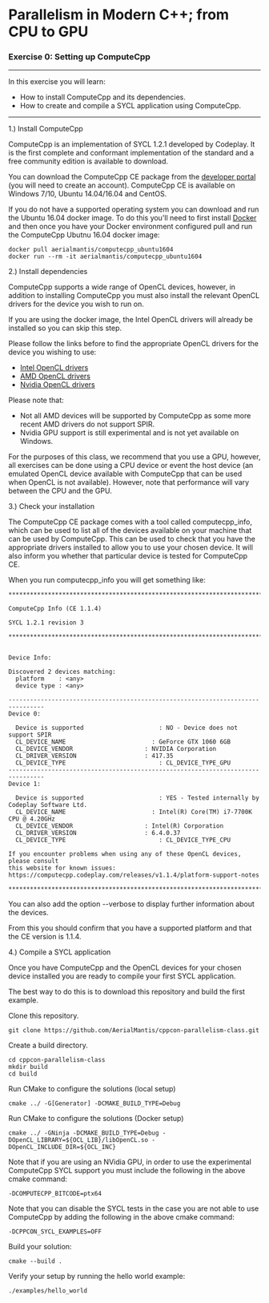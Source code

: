 # Parallelism in Modern C++; from CPU to GPU
### Exercise 0: Setting up ComputeCpp

---

In this exercise you will learn:
* How to install ComputeCpp and its dependencies.
* How to create and compile a SYCL application using ComputeCpp.

---

1.) Install ComputeCpp

ComputeCpp is an implementation of SYCL 1.2.1 developed by Codeplay. It is the first complete and conformant implementation of the standard and a free community edition is available to download.

You can download the ComputeCpp CE package from the [developer portal][computecpp-developer-portal] (you will need to create an account). ComputeCpp CE is available on Windows 7/10, Ubuntu 14.04/16.04 and CentOS.

If you do not have a supported operating system you can download and run the Ubuntu 16.04 docker image. To do this you'll need to first install [Docker][docker-installer] and then once you have your Docker environment configured pull and run the ComputeCpp Ubutnu 16.04 docker image:

```
docker pull aerialmantis/computecpp_ubuntu1604
docker run --rm -it aerialmantis/computecpp_ubuntu1604
```

2.) Install dependencies

ComputeCpp supports a wide range of OpenCL devices, however, in addition to installing ComputeCpp you must also install the relevant OpenCL drivers for the device you wish to run on.

If you are using the docker image, the Intel OpenCL drivers will already be installed so you can skip this step.

Please follow the links before to find the appropriate OpenCL drivers for the device you wishing to use:
* [Intel OpenCL drivers][intel-drivers]
* [AMD OpenCL drivers][amd-drivers]
* [Nvidia OpenCL drivers][nvidia-drivers]

Please note that:
* Not all AMD devices will be supported by ComputeCpp as some more recent AMD drivers do not support SPIR.
* Nvidia GPU support is still experimental and is not yet available on Windows.

For the purposes of this class, we recommend that you use a GPU, however, all exercises can be done using a CPU device or event the host device (an emulated OpenCL device available with ComputeCpp that can be used when OpenCL is not available). However, note that performance will vary between the CPU and the GPU.

3.) Check your installation

The ComputeCpp CE package comes with a tool called computecpp_info, which can be used to list all of the devices available on your machine that can be used by ComputeCpp. This can be used to check that you have the appropriate drivers installed to allow you to use your chosen device. It will also inform you whether that particular device is tested for ComputeCpp CE.

When you run computecpp_info you will get something like:

```
********************************************************************************

ComputeCpp Info (CE 1.1.4)

SYCL 1.2.1 revision 3

********************************************************************************


Device Info:

Discovered 2 devices matching:
  platform    : <any>
  device type : <any>

--------------------------------------------------------------------------------
Device 0:

  Device is supported                     : NO - Device does not support SPIR
  CL_DEVICE_NAME                        : GeForce GTX 1060 6GB
  CL_DEVICE_VENDOR                    : NVIDIA Corporation
  CL_DRIVER_VERSION                   : 417.35
  CL_DEVICE_TYPE                          : CL_DEVICE_TYPE_GPU
--------------------------------------------------------------------------------
Device 1:

  Device is supported                     : YES - Tested internally by Codeplay Software Ltd.
  CL_DEVICE_NAME                        : Intel(R) Core(TM) i7-7700K CPU @ 4.20GHz
  CL_DEVICE_VENDOR                    : Intel(R) Corporation
  CL_DRIVER_VERSION                   : 6.4.0.37
  CL_DEVICE_TYPE                          : CL_DEVICE_TYPE_CPU

If you encounter problems when using any of these OpenCL devices, please consult
this website for known issues:
https://computecpp.codeplay.com/releases/v1.1.4/platform-support-notes

********************************************************************************
```

You can also add the option --verbose to display further information about the devices.

From this you should confirm that you have a supported platform and that the CE version is 1.1.4.

4.) Compile a SYCL application

Once you have ComputeCpp and the OpenCL devices for your chosen device installed you are ready to compile your first SYCL application.

The best way to do this is to download this repository and build the first example.

Clone this repository.

```
git clone https://github.com/AerialMantis/cppcon-parallelism-class.git
```

Create a build directory.

```
cd cppcon-parallelism-class
mkdir build
cd build
```

Run CMake to configure the solutions (local setup)

```
cmake ../ -G[Generator] -DCMAKE_BUILD_TYPE=Debug
```

Run CMake to configure the solutions (Docker setup)
```
cmake ../ -GNinja -DCMAKE_BUILD_TYPE=Debug -DOpenCL_LIBRARY=${OCL_LIB}/libOpenCL.so -DOpenCL_INCLUDE_DIR=${OCL_INC}
```

Note that if you are using an NVidia GPU, in order to use the experimental ComputeCpp SYCL support you must include the following in the above cmake command:

```
-DCOMPUTECPP_BITCODE=ptx64
```

Note that you can disable the SYCL tests in the case you are not able to use ComputeCpp by adding the following in the above cmake command:

```
-DCPPCON_SYCL_EXAMPLES=OFF
```

Build your solution:

```
cmake --build .
```

Verify your setup by running the hello world example:


```
./examples/hello_world
```

[computecpp-developer-portal]: https://developer.codeplay.com/home/
[docker-installer]: https://docs.docker.com/install/
[intel-drivers]: https://software.intel.com/en-us/articles/opencl-drivers
[amd-drivers]: https://www.amd.com/en/support
[nvidia-drivers]: https://developer.nvidia.com/cuda-toolkit-32-downloads
